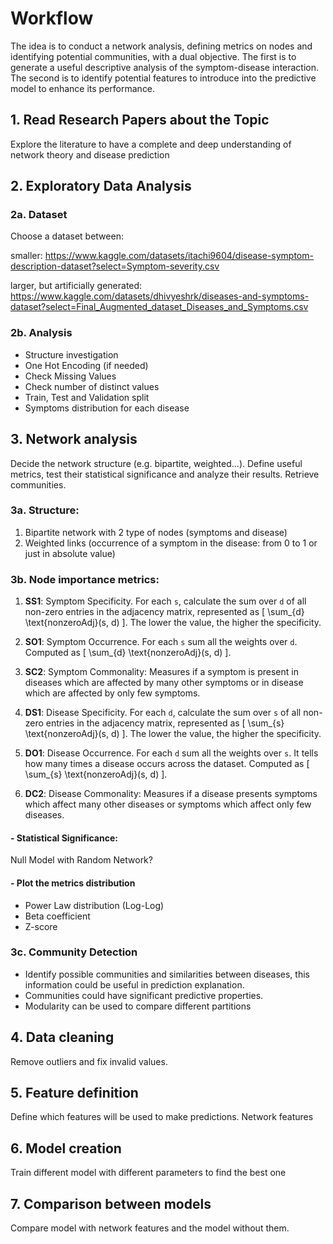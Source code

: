 # Workflow 
The idea is to conduct a network analysis, defining metrics on nodes and identifying potential communities, with a dual objective. The first is to generate a useful descriptive analysis of the symptom-disease interaction. The second is to identify potential features to introduce into the predictive model to enhance its performance.

## 1. Read Research Papers about the Topic
   Explore the literature to have a complete and deep understanding of network theory and disease prediction
   
## 2. Exploratory Data Analysis
### 2a. Dataset
Choose a dataset between:

smaller:    https://www.kaggle.com/datasets/itachi9604/disease-symptom-description-dataset?select=Symptom-severity.csv

larger, but artificially generated:    https://www.kaggle.com/datasets/dhivyeshrk/diseases-and-symptoms-dataset?select=Final_Augmented_dataset_Diseases_and_Symptoms.csv

### 2b. Analysis
- Structure investigation
- One Hot Encoding (if needed)
- Check Missing Values
- Check number of distinct values
- Train, Test and Validation split
- Symptoms distribution for each disease

## 3. Network analysis
Decide the network structure (e.g. bipartite, weighted...). Define useful metrics, test their statistical significance and analyze their results.
Retrieve communities.

### 3a. Structure:

1. Bipartite network with 2 type of nodes (symptoms and disease)
2. Weighted links (occurrence of a symptom in the disease: from 0 to 1 or just in absolute value)

### 3b. Node importance metrics:

1. **SS1**: Symptom Specificity. For each `s`, calculate the sum over `d` of all non-zero entries in the adjacency matrix, represented as
   \[ \sum_{d} \text{nonzeroAdj}(s, d) \]. The lower the value, the higher the specificity.

2. **SO1**: Symptom Occurrence. For each `s` sum all the weights over `d`. Computed as \[ \sum_{d} \text{nonzeroAdj}(s, d) \].

3. **SC2**: Symptom Commonality: Measures if a symptom is present in diseases which are affected by many other symptoms or in disease which are affected by only few symptoms.


4. **DS1**: Disease Specificity. For each `d`, calculate the sum over `s` of all non-zero entries in the adjacency matrix, represented as
   \[ \sum_{s} \text{nonzeroAdj}(s, d) \]. The lower the value, the higher the specificity.

5. **DO1**: Disease Occurrence. For each `d` sum all the weights over `s`. It tells how many times a disease occurs across the dataset. Computed as \[ \sum_{s} \text{nonzeroAdj}(s, d) \].

6. **DC2**: Disease Commonality: Measures if a disease presents symptoms which affect many other diseases or symptoms which affect only few diseases.

#### - Statistical Significance:

   Null Model with Random Network?

#### - Plot the metrics distribution

   - Power Law distribution (Log-Log)
   - Beta coefficient
   - Z-score

### 3c. Community Detection

- Identify possible communities and similarities between diseases, this information could be useful in prediction explanation. 
- Communities could have significant predictive properties.
- Modularity can be used to compare different partitions

## 4. Data cleaning

Remove outliers and fix invalid values.


## 5. Feature definition

Define which features will be used to make predictions.
Network features

## 6. Model creation

Train different model with different parameters to find the best one

## 7. Comparison between models

Compare model with network features and the model without them.
